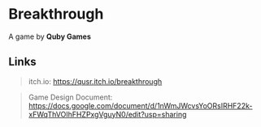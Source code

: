 # Breakthrough
 A game by **Quby Games**
 
 ## Links
 > itch.io: https://qusr.itch.io/breakthrough
 
 > Game Design Document: https://docs.google.com/document/d/1nWmJWcvsYoORsIRHF22k-xFWqThVOIhFHZPxgVguyN0/edit?usp=sharing
